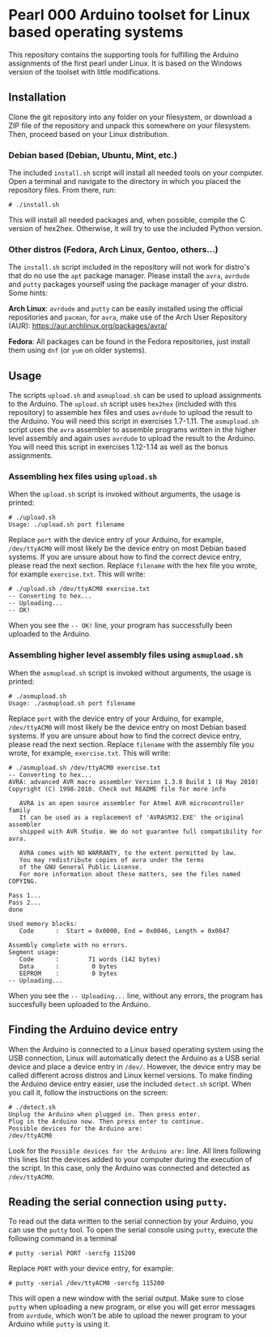# Pearl 000 Arduino toolset for Linux based operating systems
This repository contains the supporting tools for fulfilling the Arduino assignments of the first pearl under Linux. It is based on the Windows version of the toolset with little modifications.

## Installation
Clone the git repository into any folder on your filesystem, or download a ZIP file of the repository and unpack this somewhere on your filesystem. Then, proceed based on your Linux distribution.

### Debian based (Debian, Ubuntu, Mint, etc.)
The included `install.sh` script will install all needed tools on your computer. Open a terminal and navigate to the directory in which you placed the repository files. From there, run:
```
# ./install.sh
```
This will install all needed packages and, when possible, compile the C version of hex2hex. Otherwise, it will try to use the included Python version.

### Other distros (Fedora, Arch Linux, Gentoo, others...)
The `install.sh` script included in the repository will not work for distro's that do no use the `apt` package manager. Please install the `avra`, `avrdude` and `putty` packages yourself using the package manager of your distro. Some hints:

**Arch Linux**: `avrdude` and `putty` can be easily installed using the official repositories and `pacman`, for `avra`, make use of the Arch User Repository (AUR): https://aur.archlinux.org/packages/avra/

**Fedora**: All packages can be found in the Fedora repositories, just install them using `dnf` (or `yum` on older systems).

## Usage
The scripts `upload.sh` and `asmupload.sh` can be used to upload assignments to the Arduino. The `upload.sh` script uses `hex2hex` (included with this repository) to assemble hex files and uses `avrdude` to upload the result to the Arduino. You will need this script in exercises 1.7-1.11. The `asmupload.sh` script uses the `avra` assembler to assemble programs written in the higher level assembly and again uses `avrdude` to upload the result to the Arduino. You will need this script in exercises 1.12-1.14 as well as the bonus assignments.

### Assembling hex files using `upload.sh`
When the `upload.sh` script is invoked without arguments, the usage is printed:
```
# ./upload.sh
Usage: ./upload.sh port filename
```
Replace `port` with the device entry of your Arduino, for example, `/dev/ttyACM0` will most likely be the device entry on most Debian based systems. If you are unsure about how to find the correct device entry, please read the next section. Replace `filename` with the hex file you wrote, for example `exercise.txt`. This will write:
```
# ./upload.sh /dev/ttyACM0 exercise.txt 
-- Converting to hex...
-- Uploading...
-- OK!
```
When you see the `-- OK!` line, your program has successfully been uploaded to the Arduino.

### Assembling higher level assembly files using `asmupload.sh`
When the `asmupload.sh` script is invoked without arguments, the usage is printed:
```
# ./asmupload.sh
Usage: ./asmupload.sh port filename
```
Replace `port` with the device entry of your Arduino, for example, `/dev/ttyACM0` will most likely be the device entry on most Debian based systems. If you are unsure about how to find the correct device entry, please read the next section. Replace `filename` with the assembly file you wrote, for example, `exercise.txt`. This will write:
```
# ./asmupload.sh /dev/ttyACM0 exercise.txt 
-- Converting to hex...
AVRA: advanced AVR macro assembler Version 1.3.0 Build 1 (8 May 2010)
Copyright (C) 1998-2010. Check out README file for more info

   AVRA is an open source assembler for Atmel AVR microcontroller family
   It can be used as a replacement of 'AVRASM32.EXE' the original assembler
   shipped with AVR Studio. We do not guarantee full compatibility for avra.

   AVRA comes with NO WARRANTY, to the extent permitted by law.
   You may redistribute copies of avra under the terms
   of the GNU General Public License.
   For more information about these matters, see the files named COPYING.

Pass 1...
Pass 2...
done

Used memory blocks:
   Code      :  Start = 0x0000, End = 0x0046, Length = 0x0047

Assembly complete with no errors.
Segment usage:
   Code      :        71 words (142 bytes)
   Data      :         0 bytes
   EEPROM    :         0 bytes
-- Uploading...
```
When you see the `-- Uploading...` line, without any errors, the program has succesfully been uploaded to the Arduino.

## Finding the Arduino device entry
When the Arduino is connected to a Linux based operating system using the USB connection, Linux will automatically detect the Arduino as a USB serial device and place a device entry in `/dev/`. However, the device entry may be called different across distros and Linux kernel versions. To make finding the Arduino device entry easier, use the included `detect.sh` script. When you call it, follow the instructions on the screen:
```
# ./detect.sh
Unplug the Arduino when plugged in. Then press enter.
Plug in the Arduino now. Then press enter to continue.
Possible devices for the Arduino are:
/dev/ttyACM0
```
Look for the `Possible devices for the Arduino are:` line. All lines following this lines list the devices added to your computer during the execution of the script. In this case, only the Arduino was connected and detected as `/dev/ttyACM0`.

## Reading the serial connection using `putty`.
To read out the data written to the serial connection by your Arduino, you can use the `putty` tool. To open the serial console using `putty`, execute the following command in a terminal
```
# putty -serial PORT -sercfg 115200
```
Replace `PORT` with your device entry, for example:
```
# putty -serial /dev/ttyACM0 -sercfg 115200
```
This will open a new window with the serial output. Make sure to close `putty` when uploading a new program, or else you will get error messages from `avrdude`, which won't be able to upload the newer program to your Arduino while `putty` is using it.
